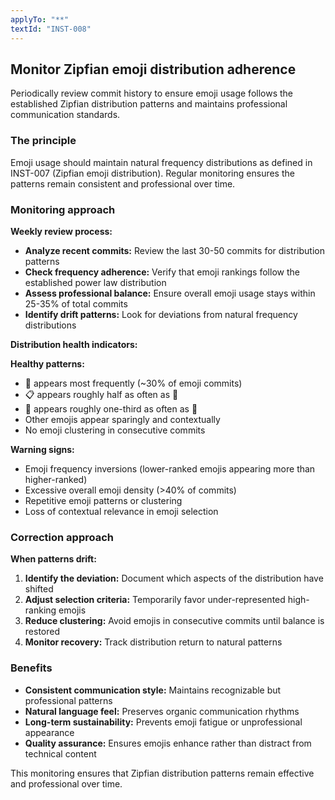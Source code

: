 ```yaml
---
applyTo: "**"
textId: "INST-008"
---
```


## Monitor Zipfian emoji distribution adherence

Periodically review commit history to ensure emoji usage follows the established Zipfian distribution patterns and maintains professional communication standards.

### The principle

Emoji usage should maintain natural frequency distributions as defined in INST-007 (Zipfian emoji distribution). Regular monitoring ensures the patterns remain consistent and professional over time.

### Monitoring approach

**Weekly review process:**

- **Analyze recent commits:** Review the last 30-50 commits for distribution patterns
- **Check frequency adherence:** Verify that emoji rankings follow the established power law distribution
- **Assess professional balance:** Ensure overall emoji usage stays within 25-35% of total commits
- **Identify drift patterns:** Look for deviations from natural frequency distributions

**Distribution health indicators:**

**Healthy patterns:**

- 🔧 appears most frequently (~30% of emoji commits)
- 📋 appears roughly half as often as 🔧
- 🌟 appears roughly one-third as often as 🔧
- Other emojis appear sparingly and contextually
- No emoji clustering in consecutive commits

**Warning signs:**

- Emoji frequency inversions (lower-ranked emojis appearing more than higher-ranked)
- Excessive overall emoji density (>40% of commits)
- Repetitive emoji patterns or clustering
- Loss of contextual relevance in emoji selection

### Correction approach

**When patterns drift:**

1. **Identify the deviation:** Document which aspects of the distribution have shifted
2. **Adjust selection criteria:** Temporarily favor under-represented high-ranking emojis
3. **Reduce clustering:** Avoid emojis in consecutive commits until balance is restored
4. **Monitor recovery:** Track distribution return to natural patterns

### Benefits

- **Consistent communication style:** Maintains recognizable but professional patterns
- **Natural language feel:** Preserves organic communication rhythms
- **Long-term sustainability:** Prevents emoji fatigue or unprofessional appearance
- **Quality assurance:** Ensures emojis enhance rather than distract from technical content

This monitoring ensures that Zipfian distribution patterns remain effective and professional over time.
